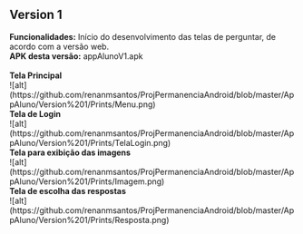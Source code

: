 <h2>Version 1</h2>
<b>Funcionalidades:</b> Início do desenvolvimento das telas de perguntar, de acordo com a versão web.<br>
<b>APK desta versão:</b> appAlunoV1.apk
<br><br>
<b>Tela Principal</b><br>
![alt](https://github.com/renanmsantos/ProjPermanenciaAndroid/blob/master/AppAluno/Version%201/Prints/Menu.png)<br>
<b>Tela de Login</b><br>
![alt](https://github.com/renanmsantos/ProjPermanenciaAndroid/blob/master/AppAluno/Version%201/Prints/TelaLogin.png)<br>
<b>Tela para exibição das imagens</b><br>
![alt](https://github.com/renanmsantos/ProjPermanenciaAndroid/blob/master/AppAluno/Version%201/Prints/Imagem.png)<br>
<b>Tela de escolha das respostas</b><br>
![alt](https://github.com/renanmsantos/ProjPermanenciaAndroid/blob/master/AppAluno/Version%201/Prints/Resposta.png)<br>





